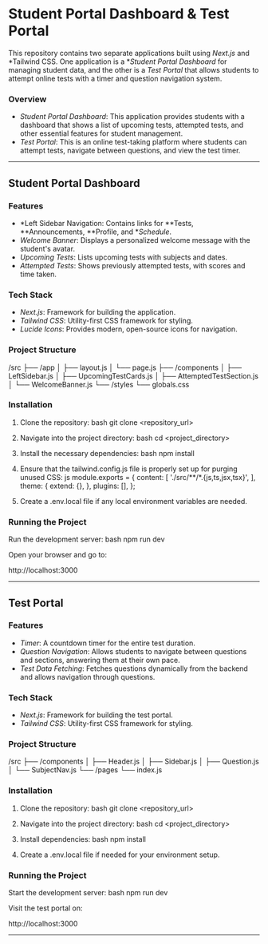# Student Portal Dashboard & Test Portal

This repository contains two separate applications built using *Next.js* and *Tailwind CSS. One application is a **Student Portal Dashboard* for managing student data, and the other is a *Test Portal* that allows students to attempt online tests with a timer and question navigation system.

### Overview

- *Student Portal Dashboard*: This application provides students with a dashboard that shows a list of upcoming tests, attempted tests, and other essential features for student management.
- *Test Portal*: This is an online test-taking platform where students can attempt tests, navigate between questions, and view the test timer.

---

## Student Portal Dashboard

### Features
- *Left Sidebar Navigation: Contains links for **Tests, **Announcements, **Profile, and **Schedule*.
- *Welcome Banner*: Displays a personalized welcome message with the student's avatar.
- *Upcoming Tests*: Lists upcoming tests with subjects and dates.
- *Attempted Tests*: Shows previously attempted tests, with scores and time taken.

### Tech Stack
- *Next.js*: Framework for building the application.
- *Tailwind CSS*: Utility-first CSS framework for styling.
- *Lucide Icons*: Provides modern, open-source icons for navigation.

### Project Structure


/src
  ├── /app
  │    ├── layout.js
  │    └── page.js
  ├── /components
  │    ├── LeftSidebar.js
  │    ├── UpcomingTestCards.js
  │    ├── AttemptedTestSection.js
  │    └── WelcomeBanner.js
  └── /styles
       └── globals.css


### Installation
1. Clone the repository:
   bash
   git clone <repository_url>
   

2. Navigate into the project directory:
   bash
   cd <project_directory>
   

3. Install the necessary dependencies:
   bash
   npm install
   

4. Ensure that the tailwind.config.js file is properly set up for purging unused CSS:
   js
   module.exports = {
     content: [
       './src/**/*.{js,ts,jsx,tsx}',
     ],
     theme: {
       extend: {},
     },
     plugins: [],
   };
   

5. Create a .env.local file if any local environment variables are needed.

### Running the Project
Run the development server:
bash
npm run dev


Open your browser and go to:

http://localhost:3000


---

## Test Portal

### Features
- *Timer*: A countdown timer for the entire test duration.
- *Question Navigation*: Allows students to navigate between questions and sections, answering them at their own pace.
- *Test Data Fetching*: Fetches questions dynamically from the backend and allows navigation through questions.
  
### Tech Stack
- *Next.js*: Framework for building the test portal.
- *Tailwind CSS*: Utility-first CSS framework for styling.

### Project Structure


/src
  ├── /components
  │    ├── Header.js
  │    ├── Sidebar.js
  │    ├── Question.js
  │    └── SubjectNav.js
  └── /pages
       └── index.js


### Installation
1. Clone the repository:
   bash
   git clone <repository_url>
   

2. Navigate into the project directory:
   bash
   cd <project_directory>
   

3. Install dependencies:
   bash
   npm install
   

4. Create a .env.local file if needed for your environment setup.

### Running the Project
Start the development server:
bash
npm run dev


Visit the test portal on:

http://localhost:3000


---
